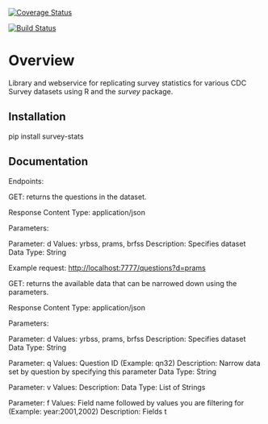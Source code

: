 [![Coverage Status](https://coveralls.io/repos/github/semanticbits/survey_stats/badge.svg?branch=develop)](https://coveralls.io/github/semanticbits/survey_stats?branch=develop)

[![Build Status](https://travis-ci.org/semanticbits/survey_stats.svg?branch=develop)](https://travis-ci.org/semanticbits/survey_stats)

Overview
========

Library and webservice for replicating survey statistics for various 
CDC Survey datasets using R and the *survey* package.

Installation
------------

pip install survey-stats

Documentation
-------------

Endpoints:

GET: returns the questions in the dataset.

Response Content Type: application/json

Parameters:

Parameter: d Values: yrbss, prams, brfss Description: Specifies dataset Data Type: String

Example request: <http://localhost:7777/questions?d=prams>

GET: returns the available data that can be narrowed down using the parameters.

Response Content Type: application/json

Parameters:

Parameter: d Values: yrbss, prams, brfss Description: Specifies dataset Data Type: String

Parameter: q Values: Question ID (Example: qn32) Description: Narrow data set by question by specifying this parameter Data Type: String

Parameter: v Values: Description: Data Type: List of Strings

Parameter: f Values: Field name followed by values you are filtering for (Example: year:2001,2002) Description: Fields t
